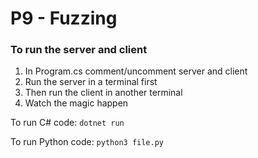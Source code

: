 # P9 - Fuzzing
### To run the server and client
1. In Program.cs comment/uncomment server and client
2. Run the server in a terminal first
3. Then run the client in another terminal
4. Watch the magic happen

To run C# code: `dotnet run`

To run Python code: `python3 file.py`
